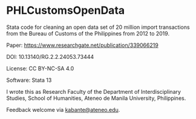 # PHLCustomsOpenData
Stata code for cleaning an open data set of 20 million import transactions from the Bureau of Customs of the Philippines from 2012 to 2019.

Paper: https://www.researchgate.net/publication/339066219

DOI: 10.13140/RG.2.2.24053.73444

License: CC BY-NC-SA 4.0

Software: Stata 13

I wrote this as Research Faculty of the Department of Interdisciplinary Studies, School of Humanities, Ateneo de Manila University, Philippines.

Feedback welcome via kabante@ateneo.edu.
